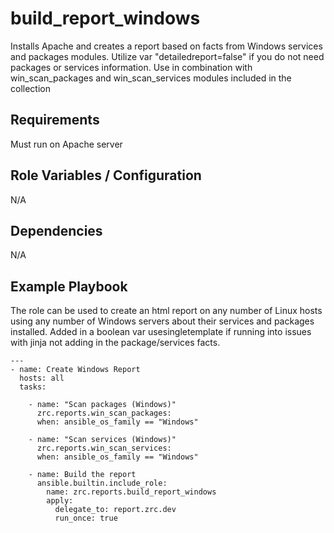 build_report_windows
========

Installs Apache and creates a report based on facts from Windows services and packages modules. Utilize var "detailedreport=false" if you do not need packages or services information. Use in combination with win_scan_packages and win_scan_services modules included in the collection


Requirements
------------

Must run on Apache server

Role Variables / Configuration
--------------

N/A

Dependencies
------------

N/A

Example Playbook
----------------

The role can be used to create an html report on any number of Linux hosts using any number of Windows servers about their services and packages installed. Added in a boolean var usesingletemplate if running into issues with jinja not adding in the package/services facts.


```
---
- name: Create Windows Report
  hosts: all
  tasks:

    - name: "Scan packages (Windows)"
      zrc.reports.win_scan_packages:
      when: ansible_os_family == "Windows"

    - name: "Scan services (Windows)"
      zrc.reports.win_scan_services:
      when: ansible_os_family == "Windows"

    - name: Build the report
      ansible.builtin.include_role:
        name: zrc.reports.build_report_windows
        apply:
          delegate_to: report.zrc.dev
          run_once: true
      
```
